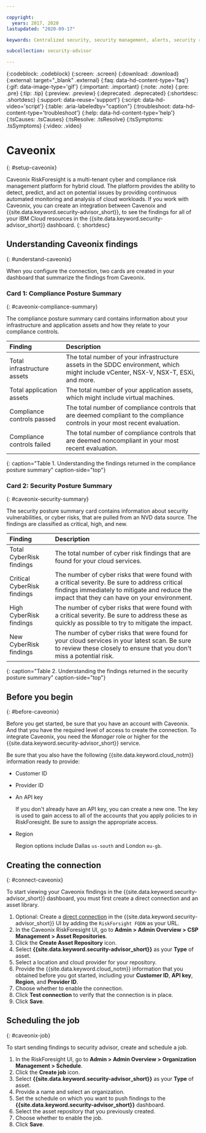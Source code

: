 ```yaml
---

copyright:
  years: 2017, 2020
lastupdated: "2020-09-17"

keywords: Centralized security, security management, alerts, security risk, insights, threat detection

subcollection: security-advisor

---
```


{:codeblock: .codeblock}
{:screen: .screen}
{:download: .download}
{:external: target="_blank" .external}
{:faq: data-hd-content-type='faq'}
{:gif: data-image-type='gif'}
{:important: .important}
{:note: .note}
{:pre: .pre}
{:tip: .tip}
{:preview: .preview}
{:deprecated: .deprecated}
{:shortdesc: .shortdesc}
{:support: data-reuse='support'}
{:script: data-hd-video='script'}
{:table: .aria-labeledby="caption"}
{:troubleshoot: data-hd-content-type='troubleshoot'}
{:help: data-hd-content-type='help'}
{:tsCauses: .tsCauses}
{:tsResolve: .tsResolve}
{:tsSymptoms: .tsSymptoms}
{:video: .video}



# Caveonix
{: #setup-caveonix}

Caveonix RiskForesight is a multi-tenant cyber and compliance risk management platform for hybrid cloud. The platform provides the ability to detect, predict, and act on potential issues by providing continuous automated monitoring and analysis of cloud workloads. If you work with Caveonix, you can create an integration between Cavenoix and {{site.data.keyword.security-advisor_short}}, to see the findings for all of your IBM Cloud resources in the {{site.data.keyword.security-advisor_short}} dashboard.
{: shortdesc}

## Understanding Caveonix findings
{: #understand-caveonix}

When you configure the connection, two cards are created in your dashboard that summarize the findings from Caveonix.

### Card 1: Compliance Posture Summary
{: #caveonix-compliance-summary}

The compliance posture summary card contains information about your infrastructure and application assets and how they relate to your compliance controls.

| Finding | Description |
|:--------|:------------|
| Total infrastructure assets | The total number of your infrastructure assets in the SDDC environment, which might include vCenter, NSX-V, NSX-T, ESXi, and more. |
| Total application assets | The total number of your application assets, which might include virtual machines. |
| Compliance controls passed | The total number of compliance controls that are deemed compliant to the compliance controls in your most recent evaluation. |
| Compliance controls failed | The total number of compliance controls that are deemed noncompliant in your most recent evaluation. |
{: caption="Table 1. Understanding the findings returned in the compliance posture summary" caption-side="top"}

### Card 2: Security Posture Summary
{: #caveonix-security-summary}

The security posture summary card contains information about security vulnerabilities, or cyber risks, that are pulled from an NVD data source. The findings are classified as critical, high, and new. 

| Finding | Description |
|:--------|:------------|
| Total CyberRisk findings | The total number of cyber risk findings that are found for your cloud services. |
| Critical CyberRisk findings | The number of cyber risks that were found with a critical severity. Be sure to address critical findings immediately to mitigate and reduce the impact that they can have on your environment. |
| High CyberRisk findings | The number of cyber risks that were found with a critical severity. Be sure to address these as quickly as possible to try to mitigate the impact. |
| New CyberRisk findings | The number of cyber risks that were found for your cloud services in your latest scan. Be sure to review these closely to ensure that you don't miss a potential risk. |
{: caption="Table 2. Understanding the findings returned in the security posture summary" caption-side="top"}

## Before you begin
{: #before-caveonix}

Before you get started, be sure that you have an account with Caveonix.
And that you have the required level of access to create the connection. To integrate Caveonix, you need the *Manager* role or higher for the {{site.data.keyword.security-advisor_short}} service.

Be sure that you also have the following {{site.data.keyword.cloud_notm}} information ready to provide:

* Customer ID
* Provider ID
* An API key

  If you don't already have an API key, you can create a new one. The key is used to gain access to all of the accounts that you apply policies to in RiskForesight. Be sure to assign the appropriate access.

* Region

  Region options include Dallas `us-south` and London `eu-gb`. 


## Creating the connection
{: #connect-caveonix}

To start viewing your Caveonix findings in the {{site.data.keyword.security-advisor_short}} dashboard, you must first create a direct connection and an asset library.

1. Optional: Create a [direct connection](/docs/security-advisor?topic=security-advisor-direct-connections) in the {{site.data.keyword.security-advisor_short}} UI by adding the `RiskForsight FQDN` as your URL.
2. In the Caveonix RiskForesight UI, go to **Admin > Admin Overview > CSP Management > Asset Repositories**.
3. Click the **Create Asset Repository** icon.
4. Select **{{site.data.keyword.security-advisor_short}}** as your **Type** of asset.
5. Select a location and cloud provider for your repository.
6. Provide the {{site.data.keyword.cloud_notm}} information that you obtained before you got started, including your **Customer ID**, **API key**, **Region**, and **Provider ID**.
7. Choose whether to enable the connection.
8. Click **Test connection** to verify that the connection is in place.
9. Click **Save**.


## Scheduling the job
{: #caveonix-job}

To start sending findings to security advisor, create and schedule a job.

1. In the RiskForesight UI, go to **Admin > Admin Overview > Organization Management > Schedule**.
2. Click the **Create job** icon.
3. Select **{{site.data.keyword.security-advisor_short}}** as your **Type** of asset.
4. Provide a name and select an organization.
5. Set the schedule on which you want to push findings to the **{{site.data.keyword.security-advisor_short}}** dashboard.
6. Select the asset repository that you previously created.
7. Choose whether to enable the job.
8. Click **Save**.

